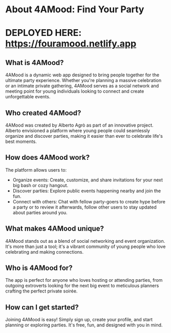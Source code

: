 # About 4AMood: Find Your Party

# DEPLOYED HERE: https://fouramood.netlify.app

## What is 4AMood?
4AMood is a dynamic web app designed to bring people together for the ultimate party experience. Whether you're planning a massive celebration or an intimate private gathering, 4AMood serves as a social network and meeting point for young individuals looking to connect and create unforgettable events.

## Who created 4AMood?
4AMood was created by Alberto Agrò as part of an innovative project. Alberto envisioned a platform where young people could seamlessly organize and discover parties, making it easier than ever to celebrate life's best moments.

## How does 4AMood work?
The platform allows users to:

- Organize events: Create, customize, and share invitations for your next big bash or cozy hangout.
- Discover parties: Explore public events happening nearby and join the fun.
- Connect with others: Chat with fellow party-goers to create hype before a party or to review it afterwards, follow other users to stay updated about parties around you.

## What makes 4AMood unique?
4AMood stands out as a blend of social networking and event organization. It's more than just a tool; it's a vibrant community of young people who love celebrating and making connections.

## Who is 4AMood for?
The app is perfect for anyone who loves hosting or attending parties, from outgoing extroverts looking for the next big event to meticulous planners crafting the perfect private soirée.

## How can I get started?
Joining 4AMood is easy! Simply sign up, create your profile, and start planning or exploring parties. It's free, fun, and designed with you in mind.
